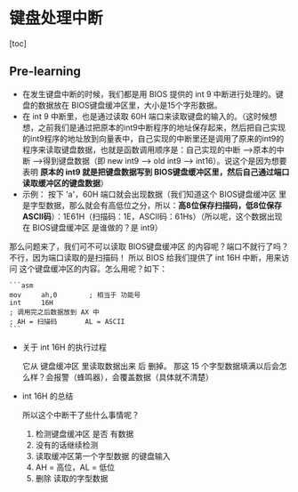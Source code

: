 # 键盘处理中断

[toc]

## Pre-learning

* 在发生键盘中断的时候，我们都是用 BIOS 提供的 int 9 中断进行处理的。键盘的数据放在 BIOS键盘缓冲区里，大小是15个字形数据。
* 在 int 9 中断里，也是通过读取 60H 端口来读取键盘的输入的。（这时候想想，之前我们是通过把原本的int9中断程序的地址保存起来，然后把自己实现的int9程序的地址放到向量表中，自己实现的中断里还是调用了原来的int9的程序来读取键盘数据，也就是函数调用顺序是：自己实现的中断 -->原本的中断 -->得到键盘数据（即 new int9 --> old int9 --> int16）。说这个是因为想要表明 **原本的 int9 就是把键盘数据写到 BIOS键盘缓冲区里，然后自己通过端口读取缓冲区的键盘数据**）
* 示例：
    按下 'a'，60H 端口就会出现数据（我们知道这个 BIOS键盘缓冲区 里是字型数据，那么就会有高低位之分，所以：**高8位保存扫描码，低8位保存ASCII码**）：1E61H（扫描码：1E，ASCII码：61Hs）（所以呢，这个数据出现在 BIOS键盘缓冲区 是谁做的？是 int9）

那么问题来了，我们可不可以读取 BIOS键盘缓冲区 的内容呢？端口不就行了吗？不行，因为端口读取的是扫描码！
所以 BIOS 给我们提供了 int 16H 中断，用来访问 这个键盘缓冲区的内容。怎么用呢？如下：

    ```asm
    mov     ah,0        ; 相当于 功能号
    int     16H
    ; 调用完之后数据放到 AX 中
    ; AH = 扫描码       AL = ASCII
    ```

* 关于 int 16H 的执行过程

    它从 键盘缓冲区 里读取数据出来 后 删掉。
    那这 15 个字型数据填满以后会怎么样？会报警（蜂鸣器），会覆盖数据（具体就不清楚）

* int 16H 的总结

    所以这个中断干了些什么事情呢？
    1. 检测键盘缓冲区 是否 有数据
    2. 没有的话继续检测
    3. 读取缓冲区第一个字型数据 的键盘输入
    4. AH = 高位，AL = 低位
    5. 删除 读取的字型数据
